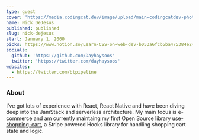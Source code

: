 ```yaml
---
type: guest
cover: 'https://media.codingcat.dev/image/upload/main-codingcatdev-photo/podcast-guest/dayhaysoos'
name: Nick DeJesus
published: published
slug: nick-dejesus
start: January 1, 2000
picks: https://www.notion.so/Learn-CSS-on-web-dev-b053a6fcb5ba475384e2472812269ad1, https://www.notion.so/GUI-Challenges-c37331dfe86c40b6b118a50220923623, https://www.notion.so/gradient-style-1032a3c3783f4175aec4c442a27a891f
socials:
  github: 'https://github.com/Dayhaysoos'
  twitter: 'https://twitter.com/dayhaysoos'
websites:
  - https://twitter.com/btpipeline
---
```


### About

I've got lots of experience with React, React Native and have been diving deep into the JamStack and serverless architecture. My main focus is e-commerce and am currently maintaing my first Open Source library [use-shopping-cart](https://github.com/dayhaysoos/use-shopping-cart), a Stripe powered Hooks library for handling shopping cart state and logic.

